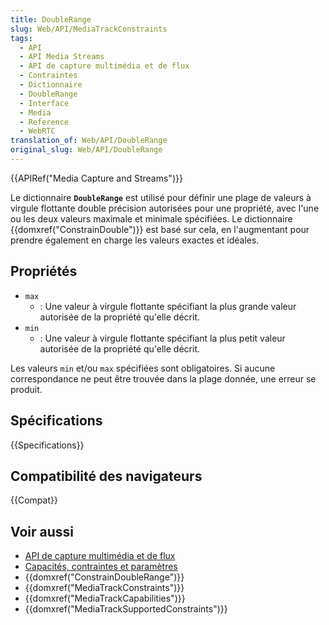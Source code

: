 ```yaml
---
title: DoubleRange
slug: Web/API/MediaTrackConstraints
tags:
  - API
  - API Media Streams
  - API de capture multimédia et de flux
  - Contraintes
  - Dictionnaire
  - DoubleRange
  - Interface
  - Media
  - Reference
  - WebRTC
translation_of: Web/API/DoubleRange
original_slug: Web/API/DoubleRange
---
```


{{APIRef("Media Capture and Streams")}}

Le dictionnaire **`DoubleRange`** est utilisé pour définir une plage de valeurs à virgule flottante double précision autorisées pour une propriété, avec l'une ou les deux valeurs maximale et minimale spécifiées. Le dictionnaire {{domxref("ConstrainDouble")}} est basé sur cela, en l'augmentant pour prendre également en charge les valeurs exactes et idéales.

## Propriétés

- `max`
  - : Une valeur à virgule flottante spécifiant la plus grande valeur autorisée de la propriété qu'elle décrit.
- `min`
  - : Une valeur à virgule flottante spécifiant la plus petit valeur autorisée de la propriété qu'elle décrit.

Les valeurs `min` et/ou `max` spécifiées sont obligatoires. Si aucune correspondance ne peut être trouvée dans la plage donnée, une erreur se produit.

## Spécifications

{{Specifications}}

## Compatibilité des navigateurs

{{Compat}}

## Voir aussi

- [API de capture multimédia et de flux](/fr/docs/Web/API/Media_Streams_API)
- [Capacités, contraintes et paramètres](/fr/docs/Web/API/Media_Streams_API/Constraints)
- {{domxref("ConstrainDoubleRange")}}
- {{domxref("MediaTrackConstraints")}}
- {{domxref("MediaTrackCapabilities")}}
- {{domxref("MediaTrackSupportedConstraints")}}
